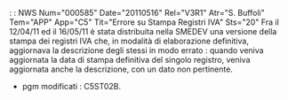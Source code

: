  :  : NWS Num="000585" Date="20110516" Rel="V3R1" Atr="S. Buffoli" Tem="APP" App="C5" Tit="Errore su Stampa Registri IVA" Sts="20"
Fra il 12/04/11 ed il 16/05/11 è stata distribuita nella SMEDEV una versione della stampa dei registri IVA che, in modalità di elaborazione definitiva, aggiornava la descrizione degli stessi in
modo errato :  quando veniva aggiornata la data di stampa definitiva del singolo registro, veniva aggiornata anche la descrizione, con un dato non pertinente.

* pgm modificati :  C5ST02B.
